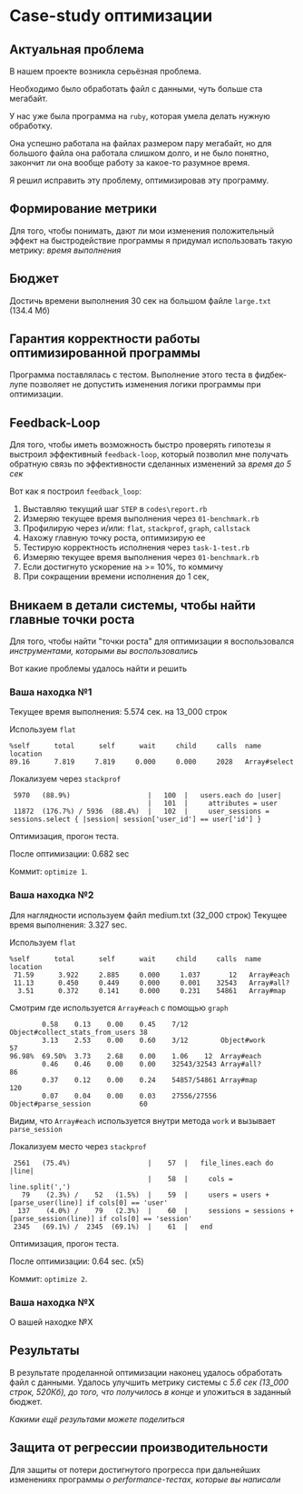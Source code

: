 # Case-study оптимизации

## Актуальная проблема
В нашем проекте возникла серьёзная проблема.

Необходимо было обработать файл с данными, чуть больше ста мегабайт.

У нас уже была программа на `ruby`, которая умела делать нужную обработку.

Она успешно работала на файлах размером пару мегабайт, но для большого файла она работала слишком долго, и не было понятно, закончит ли она вообще работу за какое-то разумное время.

Я решил исправить эту проблему, оптимизировав эту программу.

## Формирование метрики
Для того, чтобы понимать, дают ли мои изменения положительный эффект на быстродействие программы я придумал использовать такую метрику: *время выполнения*

## Бюджет
Достичь времени выполнения 30 сек на большом файле `large.txt` (134.4 Мб)

## Гарантия корректности работы оптимизированной программы
Программа поставлялась с тестом. Выполнение этого теста в фидбек-лупе позволяет не допустить изменения логики программы при оптимизации.

## Feedback-Loop
Для того, чтобы иметь возможность быстро проверять гипотезы я выстроил эффективный `feedback-loop`, который позволил мне получать обратную связь по эффективности сделанных изменений за *время до 5 сек*

Вот как я построил `feedback_loop`: 
1. Выставляю текущий шаг `STEP` в `codes\report.rb`
2. Измеряю текущее время выполнения через `01-benchmark.rb`
3. Профилирую через и/или: `flat`, `stackprof`, `graph`, `callstack`
4. Нахожу главную точку роста, оптимизирую ее
5. Тестирую корректность исполнения через `task-1-test.rb`
6. Измеряю текущее время выполнения через `01-benchmark.rb`
7. Если достигнуто ускорение на >= 10%, то коммичу
8. При сокращении времени исполнения до 1 сек,   

## Вникаем в детали системы, чтобы найти главные точки роста
Для того, чтобы найти "точки роста" для оптимизации я воспользовался *инструментами, которыми вы воспользовались*

Вот какие проблемы удалось найти и решить

### Ваша находка №1
Текущее время выполнения: 5.574 сек. на 13_000 строк

Используем `flat`
```
%self      total      self      wait     child     calls  name                           location
89.16      7.819     7.819     0.000     0.000     2028   Array#select    
```

Локализуем через `stackprof`
```
 5970   (88.9%)                   |   100  |   users.each do |user|
                                  |   101  |     attributes = user
 11872  (176.7%) / 5936  (88.4%)  |   102  |     user_sessions = sessions.select { |session| session['user_id'] == user['id'] }
```

Оптимизация, прогон теста.

После оптимизации: 0.682 sec

Коммит: `optimize 1`.

### Ваша находка №2
Для наглядности используем файл medium.txt (32_000 строк)
Текущее время выполнения: 3.327 sec.

Используем `flat`
```
%self      total      self      wait     child     calls  name                           location
 71.59      3.922     2.885     0.000     1.037       12   Array#each                     
 11.13      0.450     0.449     0.000     0.001    32543   Array#all?                     
  3.51      0.372     0.141     0.000     0.231    54861   Array#map                 
```

Смотрим где используется `Array#each` с помощью `graph`
```
 	 	0.58	0.13	0.00	0.45	7/12	    Object#collect_stats_from_users	38
 	 	3.13	2.53	0.00	0.60	3/12	    Object#work	                    57
96.98%	69.50%	3.73	2.68	0.00	1.06	12	Array#each	
 	 	0.46	0.46	0.00	0.00	32543/32543	Array#all?	                    86
 	 	0.37	0.12	0.00	0.24	54857/54861	Array#map	                    120
 	 	0.07	0.04	0.00	0.03	27556/27556	Object#parse_session	        60
```
Видим, что `Array#each` используется внутри метода `work` и вызывает `parse_session` 

Локализуем место через `stackprof`
```
 2561   (75.4%)                   |    57  |   file_lines.each do |line|
                                  |    58  |     cols = line.split(',')
   79    (2.3%) /    52   (1.5%)  |    59  |     users = users + [parse_user(line)] if cols[0] == 'user'
  137    (4.0%) /    79   (2.3%)  |    60  |     sessions = sessions + [parse_session(line)] if cols[0] == 'session'
 2345   (69.1%) /  2345  (69.1%)  |    61  |   end
```

Оптимизация, прогон теста.

После оптимизации: 0.64 sec. (x5)

Коммит: `optimize 2`. 

### Ваша находка №X
О вашей находке №X

## Результаты
В результате проделанной оптимизации наконец удалось обработать файл с данными.
Удалось улучшить метрику системы с *5.6 сек (13_000 строк, 520Кб), до того, что получилось в конце* и уложиться в заданный бюджет.

*Какими ещё результами можете поделиться*

## Защита от регрессии производительности
Для защиты от потери достигнутого прогресса при дальнейших изменениях программы *о performance-тестах, которые вы написали*
